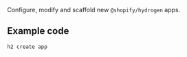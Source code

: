 <!-- This file is generated from the source code. Edit the files in /packages/cli/src/commands/create/app and run 'yarn generate-docs' at the root of this repo. -->

Configure, modify and scaffold new `@shopify/hydrogen` apps.

## Example code

```bash
h2 create app
```
